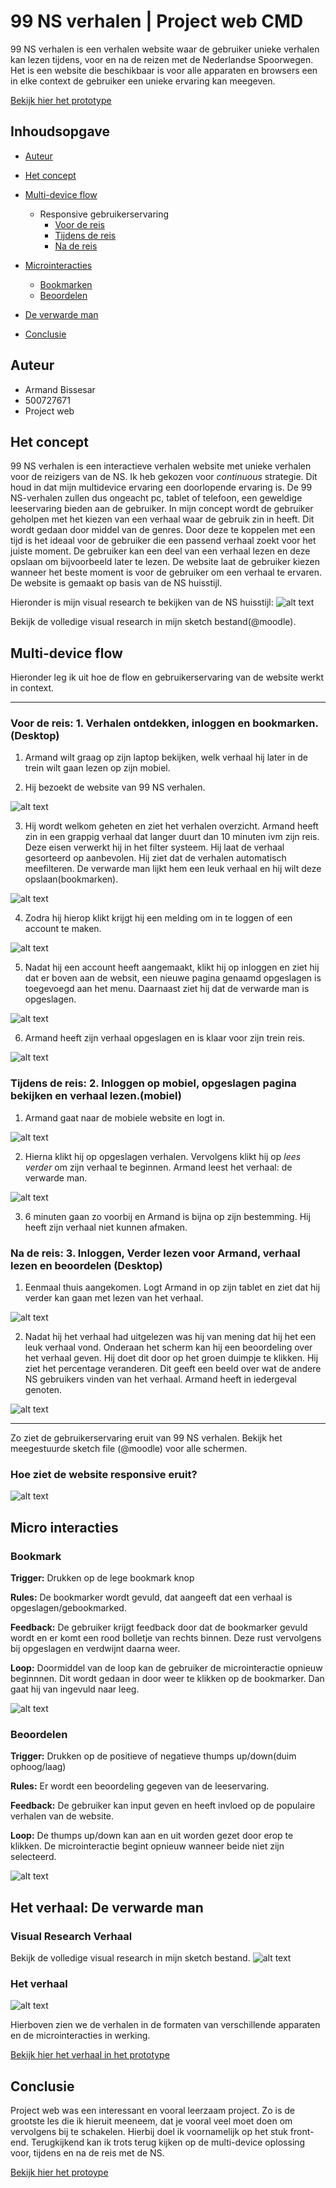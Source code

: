 # 99 NS verhalen | Project web CMD 

99 NS verhalen is een verhalen website waar de gebruiker unieke verhalen kan lezen tijdens, voor en na de reizen met de Nederlandse Spoorwegen.  Het is een website die beschikbaar is voor alle apparaten en browsers een in elke context de gebruiker een unieke ervaring kan meegeven. 

[Bekijk hier het prototype](https://armandbissesar.github.io/99-NS-verhalen-2019/index.html)


## Inhoudsopgave

* [Auteur](https://github.com/armandbissesar/99-NS-verhalen-2019/blob/master/README.md#auteur)
* [Het concept](https://github.com/armandbissesar/99-NS-verhalen-2019/blob/master/README.md#het-concept)
* [Multi-device flow](https://github.com/armandbissesar/99-NS-verhalen-2019/blob/master/README.md#multi-device-flow)
    * Responsive gebruikerservaring 
        * [Voor de reis](https://github.com/armandbissesar/99-NS-verhalen-2019/blob/master/README.md#het-concept)
        * [Tijdens de reis](https://github.com/armandbissesar/99-NS-verhalen-2019/blob/master/README.md#tijdens-de-reis)
        * [Na de reis](https://github.com/armandbissesar/99-NS-verhalen-2019/blob/master/README.md#na-de-reis)

* [Microinteracties](https://github.com/armandbissesar/99-NS-verhalen-2019/blob/master/README.md#micro-interacties)
    * [Bookmarken](https://github.com/armandbissesar/99-NS-verhalen-2019/blob/master/README.md#bookmark)
    * [Beoordelen](https://github.com/armandbissesar/99-NS-verhalen-2019/blob/master/README.md#beoordelen)
* [De verwarde man](https://github.com/armandbissesar/99-NS-verhalen-2019/blob/master/README.md#het-verhaal-de-verwarde-man)
* [Conclusie](https://github.com/armandbissesar/99-NS-verhalen-2019/blob/master/README.md#conclusie)


## Auteur

* Armand Bissesar<br>
* 500727671<br>
* Project web<br>

## Het concept

99 NS verhalen is een interactieve verhalen website met unieke verhalen voor de reizigers van de NS. Ik heb gekozen voor *continuous* strategie. Dit houd in dat mijn multidevice ervaring een doorlopende ervaring is. De 99 NS-verhalen zullen dus ongeacht pc, tablet of telefoon, een geweldige leeservaring bieden aan de gebruiker.
In mijn concept wordt de gebruiker geholpen met het kiezen van een verhaal waar de gebruik zin in heeft. Dit wordt gedaan door middel van 
de genres. Door deze te koppelen met een tijd is het ideaal voor de gebruiker die een passend verhaal zoekt voor het juiste moment.
De gebruiker kan een deel van een verhaal lezen en deze opslaan om bijvoorbeeld later te lezen. De website laat de gebruiker kiezen wanneer het beste moment is voor de gebruiker om een verhaal te ervaren. 
De website is gemaakt op basis van de NS huisstijl.

Hieronder is mijn visual research te bekijken van de NS huisstijl:
![alt text](images/readme/nshuisstijl.png "NS-huisstijl")

Bekijk de volledige visual research in mijn sketch bestand(@moodle).

## Multi-device flow

Hieronder leg ik uit hoe de flow en gebruikerservaring van de website werkt in context.

---

### Voor de reis: **1. Verhalen ontdekken, inloggen en bookmarken.(Desktop)**

1. Armand wilt graag op zijn laptop bekijken, welk verhaal hij later in de trein wilt gaan lezen op zijn mobiel. 

2. Hij bezoekt de website van 99 NS verhalen.

![alt text](images/readme/desktop/1.png "Overzichtpagina-uitgelogd")

3. Hij wordt welkom geheten en ziet het verhalen overzicht. Armand heeft zin in een grappig verhaal dat langer duurt dan 10 minuten ivm zijn reis. Deze eisen verwerkt
hij in het filter systeem. Hij laat de verhaal gesorteerd op aanbevolen. Hij ziet dat de verhalen automatisch meefilteren. De verwarde man lijkt hem een leuk
verhaal en hij wilt deze opslaan(bookmarken).

![alt text](images/readme/desktop/2.png "melding")

4. Zodra hij hierop klikt krijgt hij een melding om in te loggen of een account te maken.

![alt text](images/readme/desktop/3.png "account maken")

5. Nadat hij een account heeft aangemaakt, klikt hij op inloggen en ziet hij dat er boven aan de websit, een nieuwe pagina genaamd opgeslagen is toegevoegd aan het menu.
Daarnaast ziet hij dat de verwarde man is opgeslagen.

![alt text](images/readme/desktop/4.png "ingelogd")

6. Armand heeft zijn verhaal opgeslagen en is klaar voor zijn trein reis.

![alt text](images/readme/desktop/5.png "verhaal opgeslagen")


### Tijdens de reis: **2. Inloggen op mobiel, opgeslagen pagina bekijken en verhaal lezen.(mobiel)**

1. Armand gaat naar de mobiele website en logt in.

![alt text](images/readme/mobiel/2mobiel.png "de verwarde man")

2. Hierna klikt hij op opgeslagen verhalen. Vervolgens klikt hij op *lees verder* om zijn verhaal te beginnen.
Armand leest het verhaal: de verwarde man.

![alt text](images/readme/mobiel/2mobiel.png "de verwarde man")

3. 6 minuten gaan zo voorbij en Armand is bijna op zijn bestemming. Hij heeft zijn verhaal niet kunnen afmaken.

### Na de reis: **3. Inloggen, Verder lezen voor Armand, verhaal lezen en beoordelen (Desktop)**

1. Eenmaal thuis aangekomen. Logt Armand in op zijn tablet en ziet dat hij verder kan gaan met lezen van het verhaal.

![alt text](images/readme/tablet/1tablet.png "Overzichtpagina-mobiel-inlog")

2. Nadat hij het verhaal had uitgelezen was hij van mening dat hij het een leuk verhaal vond. Onderaan het scherm kan hij een beoordeling over het verhaal
geven. Hij doet dit door op het groen duimpje te klikken. Hij ziet het percentage veranderen. Dit geeft een beeld over wat de andere NS gebruikers vinden 
van het verhaal. Armand heeft in iedergeval genoten.

![alt text](images/readme/tablet/2tablet.png "beoordelen")

---

Zo ziet de gebruikerservaring eruit van 99 NS verhalen.
Bekijk het meegestuurde sketch file (@moodle) voor alle schermen.

### Hoe ziet de website responsive eruit?

![alt text](images/readme/responsive.gif "responsive")


## Micro interacties


### Bookmark

**Trigger:**
Drukken op de lege bookmark knop

**Rules:**
De bookmarker wordt gevuld, dat aangeeft dat een verhaal is opgeslagen/gebookmarked.

**Feedback:**
De gebruiker krijgt feedback door dat de bookmarker gevuld wordt en er komt een rood bolletje van rechts binnen. 
Deze rust vervolgens bij opgeslagen en verdwijnt daarna weer. 

**Loop:**
Doormiddel van de loop kan de gebruiker de microinteractie opnieuw beginnnen. 
Dit wordt gedaan in door weer te klikken op de bookmarker. 
Dan gaat hij van ingevuld naar leeg.

![alt text](images/readme/microinteracties/bookmark.gif "Bookmark")

### Beoordelen

**Trigger:**
Drukken op de positieve of negatieve thumps up/down(duim ophoog/laag)

**Rules:**
Er wordt een beoordeling gegeven van de leeservaring.

**Feedback:**
De gebruiker kan input geven en heeft invloed op de populaire verhalen van de website.

**Loop:**
De thumps up/down kan aan en uit worden gezet door erop te klikken.
De microinteractie begint opnieuw wanneer beide niet zijn selecteerd.

![alt text](images/readme/microinteracties/beoordelen.png "Beoordelen")

## Het verhaal: De verwarde man

### Visual Research Verhaal
Bekijk de volledige visual research in mijn sketch bestand.
![alt text](images/readme/visualresearchverhaal.png "verhaalresearch")

### Het verhaal

![alt text](images/readme/deverhalen.gif "verhaalresearch")

Hierboven zien we de verhalen in de formaten van verschillende apparaten en de microinteracties in werking.

[Bekijk hier het verhaal in het prototype](https://armandbissesar.github.io/99-NS-verhalen-2019/deverwardeman.html)

## Conclusie

Project web was een interessant en vooral leerzaam project. Zo is de grootste les die ik hieruit meeneem, dat je vooral veel moet doen om vervolgens 
bij te schakelen. Hierbij doel ik voornamelijk op het stuk front-end. Terugkijkend kan ik trots terug kijken op de multi-device oplossing voor, tijdens en na de reis met de NS.

[Bekijk hier het protoype](https://armandbissesar.github.io/99-NS-verhalen-2019/index.html)